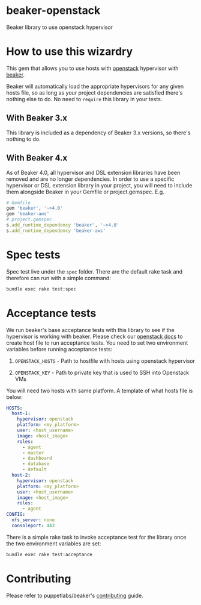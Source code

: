 # beaker-openstack

Beaker library to use openstack hypervisor

# How to use this wizardry

This gem that allows you to use hosts with [openstack](openstack.md) hypervisor with [beaker](https://github.com/puppetlabs/beaker). 

Beaker will automatically load the appropriate hypervisors for any given hosts file, so as long as your project dependencies are satisfied there's nothing else to do. No need to `require` this library in your tests.

## With Beaker 3.x

This library is included as a dependency of Beaker 3.x versions, so there's nothing to do.

## With Beaker 4.x

As of Beaker 4.0, all hypervisor and DSL extension libraries have been removed and are no longer dependencies. In order to use a specific hypervisor or DSL extension library in your project, you will need to include them alongside Beaker in your Gemfile or project.gemspec. E.g.

~~~ruby
# Gemfile
gem 'beaker', '~>4.0'
gem 'beaker-aws'
# project.gemspec
s.add_runtime_dependency 'beaker', '~>4.0'
s.add_runtime_dependency 'beaker-aws'
~~~

# Spec tests

Spec test live under the `spec` folder. There are the default rake task and therefore can run with a simple command:
```bash
bundle exec rake test:spec
```

# Acceptance tests

We run beaker's base acceptance tests with this library to see if the hypervisor is working with beaker. Please check our [openstack docs](openstack.md) to create host file to run acceptance tests. You need to set two environment variables before running acceptance tests:

1. `OPENSTACK_HOSTS` - Path to hostfile with hosts using openstack hypervisor

2. `OPENSTACK_KEY` - Path to private key that is used to SSH into Openstack VMs 

You will need two hosts with same platform. A template of what hosts file is below:

```yaml
HOSTS:
  host-1:
    hypervisor: openstack
    platform: <my_platform> 
    user: <host_username>
    image: <host_image>
    roles:
      - agent
      - master
      - dashboard
      - database
      - default
  host-2:
    hypervisor: openstack
    platform: <my_platform>
    user: <host_username>
    image: <host_image>
    roles:
      - agent
CONFIG:
  nfs_server: none
  consoleport: 443
```

There is a simple rake task to invoke acceptance test for the library once the two environment variables are set:
```bash
bundle exec rake test:acceptance
```

# Contributing

Please refer to puppetlabs/beaker's [contributing](https://github.com/puppetlabs/beaker/blob/master/CONTRIBUTING.md) guide.
